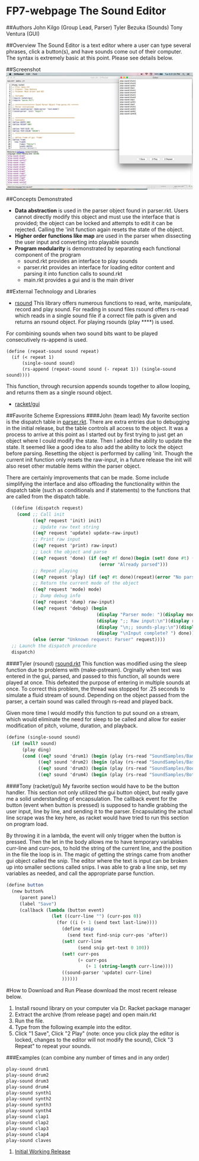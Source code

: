 # FP7-webpage The Sound Editor

##Authors
John Kilgo (Group Lead, Parser)
Tyler Bezuka (Sounds)
Tony Ventura (GUI)

##Overview
The Sound Editor is a text editor where a user can type several phrases, click a button(s), and have sounds come out of their computer. The syntax is extremely basic at this point. Please see details below.

##Screenshot
![screenshot showing running](running.png)

##Concepts Demonstrated
* **Data abstraction** is used in the parser object found in parser.rkt. Users cannot directly modify this object and must use the interface that is provided; the object can be locked and attempts to edit it can be rejected. Calling the 'init function again resets the state of the object.
* **Higher order functions like map** are used in the parser when dissecting the user input and converting into playable sounds
* **Program modularity** is demonstrated by separating each functional component of the program
  - sound.rkt provides an interface to play sounds
  - parser.rkt provides an interface for loading editor content and parsing it into function calls to sound.rkt
  - main.rkt provides a gui and is the main driver

##External Technology and Libraries
* [rsound](https://docs.racket-lang.org/rsound/index.html#%28def._%28%28lib._rsound%2Fmain..rkt%29._make-pstream%29%29) This library offers numerous functions to read, write, manipulate, record and play sound. For reading in sound files rsound offers rs-read which reads in a single sound file if a correct file path is given and returns an rsound object. For playing rsounds (play ****) is used.
 
For combining sounds when two sound bits want to be played consecutively rs-append is used.
```
(define (repeat-sound sound repeat)
  (if (< repeat 1)
      (single-sound sound)
      (rs-append (repeat-sound sound (- repeat 1)) (single-sound sound))))
```
This function, through recursion appends sounds together to allow looping, and returns them as a single rsound object.

* [racket/gui](https://docs.racket-lang.org/gui/)

##Favorite Scheme Expressions
####John (team lead)
My favorite section is the dispatch table in [parser.rkt](https://github.com/oplS16projects/Sound-Editor-JohnTylerTony/blob/v.2.1/parse.rkt). There are extra entries due to debugging in the initial release, but the table controls all access to the object. It was a process to arrive at this point as I started out by first trying to just get an object where I could modify the state. Then I added the ability to update the state. It seemed like a good idea to also add the ability to lock the object before parsing. Resetting the object is performed by calling 'init. Though the current init function only resets the raw-input, in a future release the init will also reset other mutable items within the parser object.

There are certainly improvements that can be made. Some include simplifying the interface and also offloading the functionality within the dispatch table (such as conditionals and if statements) to the functions that are called from the dispatch table.

```scheme
  ((define (dispatch request)
    (cond ;; Call init
          ((eq? request 'init) init)
          ;; Update raw text string
          ((eq? request 'update) update-raw-input)
          ;; Print raw input
          ((eq? request 'print) raw-input)
          ;; Lock the object and parse
          ((eq? request 'done) (if (eq? #f done)(begin (set! done #t) (parse))
                                   (error "Already parsed")))
          ;; Repeat playing
          ((eq? request 'play) (if (eq? #t done)(repeat)(error "No parse")))
          ;; Return the current mode of the object
          ((eq? request 'mode) mode)
          ;; Dump debug info
          ((eq? request 'dump) raw-input)
          ((eq? request 'debug) (begin
                                  (display "Parser mode: ")(display mode)(display "\n")
                                  (display ";; Raw input:\n")(display raw-input)
                                  (display "\n;; sounds-play:\n")(display sounds-play)
                                  (display "\nInput complete? ") done))
          (else (error "Unknown request: Parser" request))))
  ;; Launch the dispatch procedure
  dispatch)
```

####Tyler (rsound)
[rsound.rkt](https://github.com/oplS16projects/Sound-Editor-JohnTylerTony/blob/v.2.1/rsound.rkt) This function was modified using the sleep function due to problems with (make-pstream). Orginally when text was entered in the gui, parsed, and passed to this function, all sounds were played at once. This defeated the purpose of entering in multiple sounds at once. To correct this problem, the thread was stopped for .25 seconds to simulate a fluid stream of sound. Depending on the object passed from the parser, a certain sound was called through rs-read and played back.

Given more time I would modify this function to put sound on a stream, which would eliminate the need for sleep to be called and allow for easier modification of pitch, volume, duration, and playback.

```scheme
(define (single-sound sound)
  (if (null? sound)
      (play ding)
      (cond ((eq? sound 'drum1) (begin (play (rs-read "SoundSamples/Bamboo.wav")) (sleep .25)))
            ((eq? sound 'drum2) (begin (play (rs-read "SoundSamples/Bass-Drum-1.wav")) (sleep .25)))
            ((eq? sound 'drum3) (begin (play (rs-read "SoundSamples/Boom-Kick.wav")) (sleep .25)))
            ((eq? sound 'drum4) (begin (play (rs-read "SoundSamples/Bottle.wav")) (sleep .25))))))
```

####Tony (racket/gui)
My favorite section would have to be the button handler. This section not only utilized the gui button object, but really gave me a solid understanding of encapsulation. The callback event for the button (event when button is pressed) is supposed to handle grabbing the user input, line by line, and sending it to the parser. Encapsulating the actual line scrape was the key here, as racket would have tried to run this section on program load. 

By throwing it in a lambda, the event will only trigger when the button is pressed. Then the let in the body allows me to have temporary variables curr-line and curr-pos, to hold the string of the current line, and the position in the file the loop is in. The magic of getting the strings came from another gui object called the snip. The editor where the text is input can be broken up into smaller sections called snips. I was able to grab a line snip, set my variables as needed, and call the appropriate parse function.

```scheme
(define button
  (new button%
     (parent panel)
     (label "Save")
     (callback (lambda (button event)
                 (let ((curr-line "") (curr-pos 0))
                   (for ((i (+ 1 (send text last-line))))
                     (define snip
                       (send text find-snip curr-pos 'after))
                     (set! curr-line
                           (send snip get-text 0 100))
                     (set! curr-pos
                           (+ curr-pos
                              (+ 1 (string-length curr-line))))
                     ((sound-parser 'update) curr-line)
                     ))))))
```

#How to Download and Run
Please download the  most recent release below.

1. Install rsound library on your computer via Dr. Racket package manager
2. Extract the archive (from release page) and open main.rkt
3. Run the file.
4. Type from the following example into the editor.
5. Click "1 Save", Click "2 Play" (note: once you click play the editor is locked, changes to the editor will not modify the sound), Click "3 Repeat" to repeat your sounds.

###Examples (can combine any number of times and in any order)
```
play-sound drum1
play-sound drum2
play-sound drum3
play-sound drum4
play-sound synth1
play-sound synth2
play-sound synth3
play-sound synth4
play-sound clap1
play-sound clap2
play-sound clap3
play-sound clap4
play-sound claves
```

1. [Initial Working Release](https://github.com/oplS16projects/Sound-Editor-JohnTylerTony/releases/tag/v.2.1)


